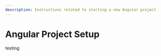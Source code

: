 ```yaml
---
description: Instructions related to starting a new Angular project
---
```


# Angular Project Setup

testing

